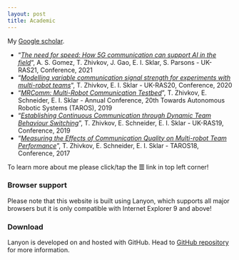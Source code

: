 ```yaml
---
layout: post
title: Academic
---
```


My [Google scholar](https://scholar.google.com/citations?hl=en&user=cQUvwYQAAAAJ).

* “[_The need for speed: How 5G communication can support AI in the field_](https://www.ukras.org.uk/wp-content/uploads/formidable/21/UK-RAS21-Proceedings-28.pdf)“, A. S. Gomez, T. Zhivkov, J. Gao, E. I. Sklar, S. Parsons - UK-RAS21, Conference, 2021
* “[_Modelling variable communication signal strength for experiments with multi-robot teams_](https://www.ukras.org.uk/publications/ras-proceedings/UKRAS20/pp128-130)“, T. Zhivkov, E. I. Sklar - UK-RAS20, Conference, 2020
* “[_MRComm: Multi-Robot Communication Testbed_](https://link.springer.com/chapter/10.1007/978-3-030-25332-5_30)”, T. Zhivkov, E. Schneider, E. I. Sklar - Annual Conference, 20th Towards Autonomous Robotic Systems (TAROS), 2019
* “[_Establishing Continuous Communication through Dynamic Team Behaviour Switching_](https://www.ukras.org.uk/wp-content/uploads/2019/03/UKRAS19-Proceedings-Final.pdf)”, T. Zhivkov, E. Schneider, E. I. Sklar - UK-RAS19, Conference, 2019
* “[_Measuring the Effects of Communication Quality on Multi-robot Team Performance_](https://link.springer.com/chapter/10.1007/978-3-319-64107-2_32)”, T. Zhivkov, E. Schneider, E. I. Sklar - TAROS18, Conference, 2017

To learn more about me please click/tap the **☰** link in top left corner!

### Browser support

Please note that this website is built using Lanyon, which supports all major browsers but it is only compatible with Internet Explorer 9 and above!

### Download

Lanyon is developed on and hosted with GitHub. Head to <a href="https://github.com/poole/lanyon">GitHub repository</a> for more information.
